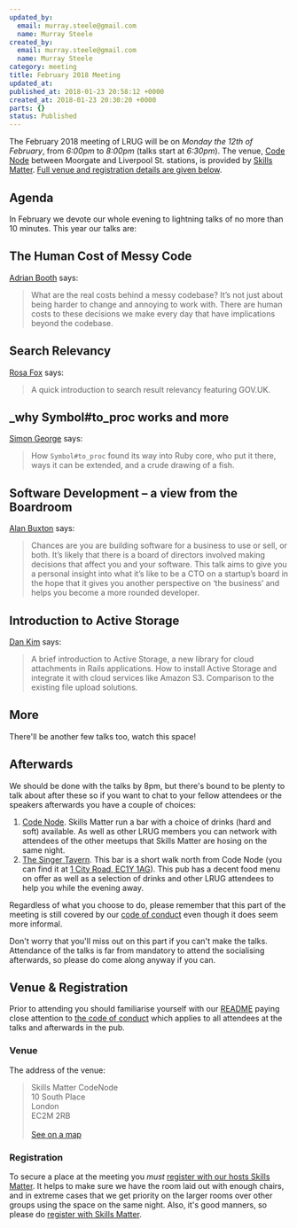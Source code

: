 ```yaml
---
updated_by:
  email: murray.steele@gmail.com
  name: Murray Steele
created_by:
  email: murray.steele@gmail.com
  name: Murray Steele
category: meeting
title: February 2018 Meeting
updated_at:
published_at: 2018-01-23 20:58:12 +0000
created_at: 2018-01-23 20:30:20 +0000
parts: {}
status: Published
---
```


The February 2018 meeting of LRUG will be on *Monday the 12th of February*,
from _6:00pm_ to _8:00pm_ (talks start at _6:30pm_).  The venue, [Code
Node](skills-matter-venue) between Moorgate and Liverpool St. stations, is
provided by [Skills Matter](http://www.skillsmatter.com).  [Full venue and
registration details are given below](#feb18registration).

Agenda
------

In February we devote our whole evening to lightning talks of no more than 10
minutes.  This year our talks are:

## The Human Cost of Messy Code

[Adrian Booth](https://twitter.com/Adrian1707) says:

> What are the real costs behind a messy codebase? It’s not just about being
> harder to change and annoying to work with. There are human costs to these
> decisions we make every day that have implications beyond the codebase.

## Search Relevancy

[Rosa Fox](https://twitter.com/rosaemerald) says:

> A quick introduction to search result relevancy featuring GOV.UK.

## \_why Symbol#to\_proc works and more

[Simon George](https://twitter.com/sfcgim) says:

> How `Symbol#to_proc` found its way into Ruby core, who put it there, ways it
> can be extended, and a crude drawing of a fish.

## Software Development – a view from the Boardroom

[Alan Buxton](https://twitter.com/alanbuxton) says:

> Chances are you are building software for a business to use or sell, or both.
> It’s likely that there is a board of directors involved making decisions that
> affect you and your software. This talk aims to give you a personal insight
> into what it’s like to be a CTO on a startup’s board in the hope that it
> gives you another perspective on ‘the business’ and helps you become a more
> rounded developer.

## Introduction to Active Storage

[Dan Kim](https://twitter.com/dankimio) says:

> A brief introduction to Active Storage, a new library for cloud attachments
> in Rails applications. How to install Active Storage and integrate it with
> cloud services like Amazon S3. Comparison to the existing file upload
> solutions.

## More

There'll be another few talks too, watch this space!

Afterwards
----------

We should be done with the talks by 8pm, but there's bound to be plenty
to talk about after these so if you want to chat to your fellow attendees or
the speakers afterwards you have a couple of choices:

1. [Code Node][skills-matter-venue].  Skills Matter run a bar with a choice of
   drinks (hard and soft) available.  As well as other LRUG members you can
   network with attendees of the other meetups that Skills Matter are hosing on
   the same night.
2. [The Singer Tavern](http://singertavern.com/).  This bar is a short walk
   north from Code Node (you can find it at [1 City Road, EC1Y
   1AG](https://goo.gl/maps/w9kPu)).  This pub has a decent food menu on offer
   as well as a selection of drinks and other LRUG attendees to help you
   while the evening away.

Regardless of what you choose to do, please remember that this part of the
meeting is still covered by our [code of
conduct](http://readme.lrug.org/#code-of-condut) even though it does seem more
informal.

Don't worry that you'll miss out on this part if you can't make the talks.
Attendance of the talks is far from mandatory to attend the socialising
afterwards, so please do come along anyway if you can.

Venue & Registration <a name="feb18registration">&nbsp;</a>
-----------------------------------------------------------

Prior to attending you should familiarise yourself with our
[README](http://readme.lrug.org/) paying close attention to [the code of
conduct](http://readme.lrug.org/#code-of-conduct) which applies to
all attendees at the talks and afterwards in the pub.

### Venue

The address of the venue:

> Skills Matter CodeNode<br/>10 South Place<br/>London<br/>EC2M 2RB<br/><br/>[See on a map](https://goo.gl/maps/ONJT4)

### Registration

To secure a place at the meeting you *must* [register with our hosts
Skills Matter][skills-matter-event].  It helps to
make sure we have the room laid out with enough chairs, and in extreme cases
that we get priority on the larger rooms over other groups using the space on
the same night.  Also, it's good manners, so please do [register with Skills
Matter][skills-matter-event].

[skills-matter-venue]: https://skillsmatter.com/locations/264-skills-matter-codenode
[skills-matter-event]: https://skillsmatter.com/meetups/10571-lrug-february

